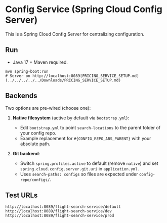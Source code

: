 # Config Service (Spring Cloud Config Server)

This is a Spring Cloud Config Server for centralizing configuration.

## Run

- Java 17 + Maven required.

```
mvn spring-boot:run
# Server on http://localhost:8089[PRICING_SERVICE_SETUP.md](../../../../../Downloads/PRICING_SERVICE_SETUP.md)
```

## Backends

Two options are pre-wired (choose one):

1) **Native filesystem** (active by default via `bootstrap.yml`):
   - Edit `bootstrap.yml` to point `search-locations` to the parent folder of your config repo.
   - Example replacement for `#{CONFIG_REPO_ABS_PARENT}` with your absolute path.

2) **Git backend**:
   - Switch `spring.profiles.active` to default (remove `native`) and set `spring.cloud.config.server.git.uri` in `application.yml`.
   - Uses `search-paths: configs` so files are expected under `config-repo/configs/`.

## Test URLs

```
http://localhost:8089/flight-search-service/default
http://localhost:8089/flight-search-service/dev
http://localhost:8089/flight-search-service/prod
```
